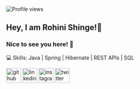 ![Profile views](https://gpvc.arturio.dev/rohini-shinge)  
## Hey, I am **Rohini Shinge**!👋
### Nice to see you here! 🤩

💻 Skills: Java | Spring | Hibernate | REST APIs | SQL 

[<img src='https://cdn.jsdelivr.net/npm/simple-icons@3.0.1/icons/github.svg' alt='github' height='40'>](https://github.com/rohini-shinge)  [<img src='https://cdn3.iconfinder.com/data/icons/free-social-icons/67/linkedin_circle_color-512.png' alt='linkedin' height='40'>](https://www.linkedin.com/in/rohini-shinge/)  [<img src='https://cdn3.iconfinder.com/data/icons/free-social-icons/67/instagram_circle_color-512.png' alt='instagram' height='40'>](https://www.instagram.com/rohini_shinge/)  [<img src='https://cdn3.iconfinder.com/data/icons/free-social-icons/67/twitter_circle_color-512.png' alt='twitter' height='40'>](https://twitter.com/rohini_shinge)  



